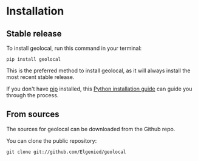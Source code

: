 # Installation

## Stable release

To install geolocal, run this command in your terminal:

```
pip install geolocal
```

This is the preferred method to install geolocal, as it will always install the most recent stable release.

If you don't have [pip](https://pip.pypa.io) installed, this [Python installation guide](http://docs.python-guide.org/en/latest/starting/installation/) can guide you through the process.

## From sources

The sources for geolocal can be downloaded from the Github repo.

You can clone the public repository:

```
git clone git://github.com/Elgenied/geolocal
```
